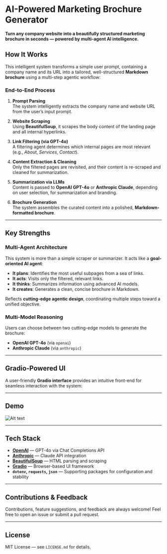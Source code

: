 #  AI-Powered Marketing Brochure Generator

**Turn any company website into a beautifully structured marketing brochure in seconds — powered by multi-agent AI intelligence.**

##  How It Works

This intelligent system transforms a simple user prompt, containing a company name and its URL into a tailored, well-structured **Markdown brochure** using a multi-step agentic workflow:

### End-to-End Process

1. **Prompt Parsing**  
   The system intelligently extracts the company name and website URL from the user’s input prompt.

2. **Website Scraping**  
   Using **BeautifulSoup**, it scrapes the body content of the landing page and all internal hyperlinks.

3. **Link Filtering (via GPT-4o)**  
   A filtering agent determines which internal pages are most relevant (e.g., *About*, *Services*, *Contact*).

4. **Content Extraction & Cleaning**  
   Only the filtered pages are revisited, and their content is re-scraped and cleaned for summarization.

5. **Summarization via LLMs**  
   Content is passed to **OpenAI GPT-4o** or **Anthropic Claude**, depending on user selection, for summarization and branding.

6. **Brochure Generation**  
   The system assembles the curated content into a polished, **Markdown-formatted brochure**. 
---

## Key Strengths

### Multi-Agent Architecture

This system is more than a simple scraper or summarizer. It acts like a **goal-oriented AI agent**:

- **It plans**: Identifies the most useful subpages from a sea of links.
- **It acts**: Visits only the filtered, relevant links.
- **It thinks**: Summarizes information using advanced AI models.
- **It creates**: Generates a clean, concise brochure in Markdown.

Reflects **cutting-edge agentic design**, coordinating multiple steps toward a unified objective.

### Multi-Model Reasoning

Users can choose between two cutting-edge models to generate the brochure: 

- **OpenAI GPT-4o** (via `openai`)
- **Anthropic Claude** (via `anthropic`)

---

## Gradio-Powered UI

A user-friendly **Gradio interface** provides an intuitive front-end for seamless interaction with the system:

---

## Demo 
![Alt text](output.gif)

---
## Tech Stack

- **[OpenAI](https://openai.com)** — GPT-4o via Chat Completions API
- **[Anthropic](https://www.anthropic.com/)** — Claude API integration
- **[BeautifulSoup](https://www.crummy.com/software/BeautifulSoup/)** — HTML parsing and scraping
- **[Gradio](https://gradio.app/)** — Browser-based UI framework
- **`dotenv`, `requests`, `json`** — Supporting packages for configuration and stability
---

## Contributions & Feedback

Contributions, feature suggestions, and feedback are always welcome! Feel free to open an issue or submit a pull request.

---
## License

MIT License — see `LICENSE.md` for details.
